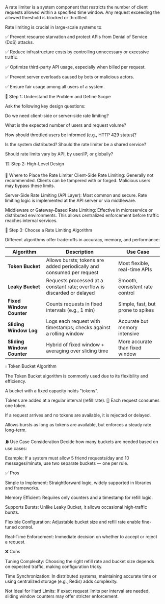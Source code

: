 A rate limiter is a system component that restricts the number of client requests allowed within a specified time window. Any request exceeding the allowed threshold is blocked or throttled.

Rate limiting is crucial in large-scale systems to:

✅ Prevent resource starvation and protect APIs from Denial of Service (DoS) attacks.

✅ Reduce infrastructure costs by controlling unnecessary or excessive traffic.

✅ Optimize third-party API usage, especially when billed per request.

✅ Prevent server overloads caused by bots or malicious actors.

✅ Ensure fair usage among all users of a system.

🧠 Step 1: Understand the Problem and Define Scope


Ask the following key design questions:

Do we need client-side or server-side rate limiting?

What is the expected number of users and request volume?

How should throttled users be informed (e.g., HTTP 429 status)?

Is the system distributed? Should the rate limiter be a shared service?

Should rate limits vary by API, by user/IP, or globally?

🏗️ Step 2: High-Level Design


📍 Where to Place the Rate Limiter
Client-Side Rate Limiting:
Generally not recommended. Clients can be tampered with or forged. Malicious users may bypass these limits.

Server-Side Rate Limiting (API Layer):
Most common and secure. Rate limiting logic is implemented at the API server or via middleware.

Middleware or Gateway-Based Rate Limiting:
Effective in microservice or distributed environments. This allows centralized enforcement before traffic reaches internal services.

🔁 Step 3: Choose a Rate Limiting Algorithm


Different algorithms offer trade-offs in accuracy, memory, and performance:

| **Algorithm**              | **Description**                                                         | **Use Case**                      |
| -------------------------- | ----------------------------------------------------------------------- | --------------------------------- |
| **Token Bucket**           | Allows bursts; tokens are added periodically and consumed per request   | Most flexible, real-time APIs     |
| **Leaky Bucket**           | Requests processed at a constant rate; overflow is discarded or delayed | Smooth, consistent rate control   |
| **Fixed Window Counter**   | Counts requests in fixed intervals (e.g., 1 min)                        | Simple, fast, but prone to spikes |
| **Sliding Window Log**     | Logs each request with timestamps; checks against a rolling window      | Accurate but memory intensive     |
| **Sliding Window Counter** | Hybrid of fixed window + averaging over sliding time                    | More accurate than fixed window   |


💧 Token Bucket Algorithm


The Token Bucket algorithm is commonly used due to its flexibility and efficiency.

A bucket with a fixed capacity holds "tokens".

Tokens are added at a regular interval (refill rate).
[]
Each request consumes one token.

If a request arrives and no tokens are available, it is rejected or delayed.

Allows bursts as long as tokens are available, but enforces a steady rate long-term.

⛽ Use Case Consideration
Decide how many buckets are needed based on use cases:

Example: If a system must allow 5 friend requests/day and 10 messages/minute, use two separate buckets — one per rule.

✅ Pros


Simple to Implement: Straightforward logic, widely supported in libraries and frameworks.

Memory Efficient: Requires only counters and a timestamp for refill logic.

Supports Bursts: Unlike Leaky Bucket, it allows occasional high-traffic bursts.

Flexible Configuration: Adjustable bucket size and refill rate enable fine-tuned control.

Real-Time Enforcement: Immediate decision on whether to accept or reject a request.

❌ Cons


Tuning Complexity: Choosing the right refill rate and bucket size depends on expected traffic, making configuration tricky.

Time Synchronization: In distributed systems, maintaining accurate time or using centralized storage (e.g., Redis) adds complexity.

Not Ideal for Hard Limits: If exact request limits per interval are needed, sliding window counters may offer stricter enforcement.
